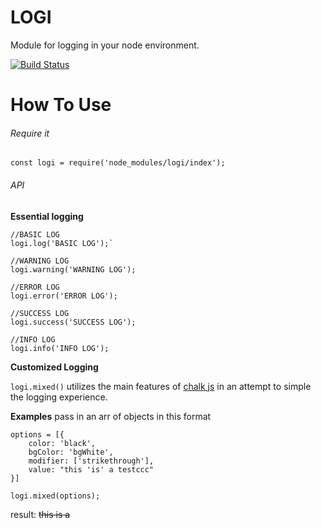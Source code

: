 # LOGI
Module for logging in your node environment.

[![Build Status](https://travis-ci.org/Donmclean/logi.svg?branch=master)](https://travis-ci.org/Donmclean/logi)

# How To Use

###### Require it

`const logi = require('node_modules/logi/index');`

###### API

**Essential logging**

```
//BASIC LOG
logi.log('BASIC LOG');`

//WARNING LOG
logi.warning('WARNING LOG');

//ERROR LOG
logi.error('ERROR LOG');

//SUCCESS LOG
logi.success('SUCCESS LOG');

//INFO LOG
logi.info('INFO LOG');

```

**Customized Logging**

`logi.mixed()` utilizes the main features of [chalk js](https://github.com/chalk/chalk) in an attempt to simple the logging experience.


**Examples**
pass in an arr of objects in this format

```
options = [{
    color: 'black',
    bgColor: 'bgWhite',
    modifier: ['strikethrough'],
    value: "this 'is' a testccc"
}]

logi.mixed(options);
```
result: ~~this is a~~

